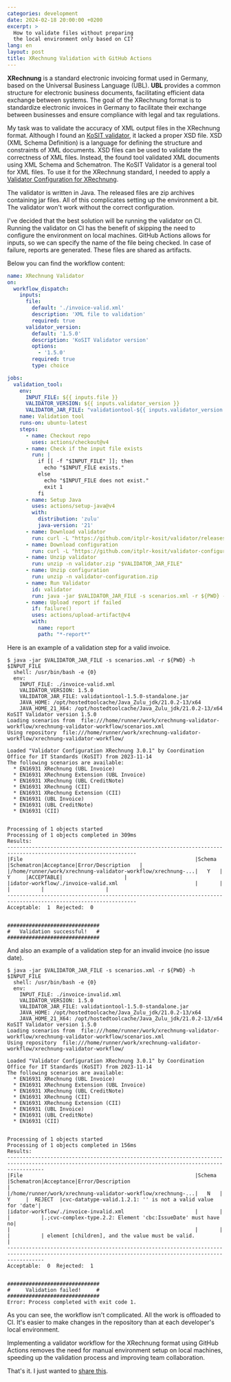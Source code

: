 ```yaml
---
categories: development
date: 2024-02-18 20:00:00 +0200
excerpt: >
  How to validate files without preparing
  the local environment only based on CI?
lang: en
layout: post
title: XRechnung Validation with GitHub Actions
---
```


**XRechnung** is a standard electronic invoicing format used in Germany,
based on the Universal Business Language (UBL).
**UBL** provides a common structure for electronic business documents,
facilitating efficient data exchange between systems.
The goal of the XRechnung format is to standardize electronic invoices
in Germany to facilitate their exchange between businesses
and ensure compliance with legal and tax regulations.

My task was to validate the accuracy of XML output files
in the XRechnung format.
Although I found an
[KoSIT validator](https://github.com/itplr-kosit/validator),
it lacked a proper XSD file.
XSD (XML Schema Definition) is a language for defining the structure
and constraints of XML documents.
XSD files can be used to validate the correctness of XML files.
Instead, the found tool validated XML documents using XML Schema
and Schematron.
The KoSIT Validator is a general tool for XML files.
To use it for the XRechnung standard,
I needed to apply a
[Validator Configuration for XRechnung](https://github.com/itplr-kosit/validator-configuration-xrechnung).

The validator is written in Java.
The released files are zip archives containing jar files.
All of this complicates setting up the environment a bit.
The validator won't work without the correct configuration.

I've decided that the best solution will be running the validator on CI.
Running the validator on CI has the benefit of skipping
the need to configure the environment on local machines.
GitHub Actions allows for inputs,
so we can specify the name of the file being checked.
In case of failure, reports are generated.
These files are shared as artifacts.

Below you can find the workflow content:

<!-- markdownlint-disable MD013 -->
```yaml
name: XRechnung Validator
on:
  workflow_dispatch:
    inputs:
      file:
        default: './invoice-valid.xml'
        description: 'XML file to validation'
        required: true
      validator_version:
        default: '1.5.0'
        description: 'KoSIT Validator version'
        options:
          - '1.5.0'
        required: true
        type: choice

jobs:
  validation_tool:
    env:
      INPUT_FILE: ${{ inputs.file }}
      VALIDATOR_VERSION: ${{ inputs.validator_version }}
      VALIDATOR_JAR_FILE: "validationtool-${{ inputs.validator_version }}-standalone.jar"
    name: Validation tool
    runs-on: ubuntu-latest
    steps:
      - name: Checkout repo
        uses: actions/checkout@v4
      - name: Check if the input file exists
        run: |
          if [[ -f "$INPUT_FILE" ]]; then
            echo "$INPUT_FILE exists."
          else
            echo "$INPUT_FILE does not exist."
            exit 1
          fi
      - name: Setup Java
        uses: actions/setup-java@v4
        with:
          distribution: 'zulu'
          java-version: '21'
      - name: Download validator
        run: curl -L "https://github.com/itplr-kosit/validator/releases/download/v$VALIDATOR_VERSION/validator-$VALIDATOR_VERSION-distribution.zip" --output validator.zip
      - name: Download configuration
        run: curl -L "https://github.com/itplr-kosit/validator-configuration-xrechnung/releases/download/release-2023-11-15/validator-configuration-xrechnung_3.0.1_2023-11-15.zip" --output validator-configuration.zip
      - name: Unzip validator
        run: unzip -n validator.zip "$VALIDATOR_JAR_FILE"
      - name: Unzip configuration
        run: unzip -n validator-configuration.zip
      - name: Run Validator
        id: validator
        run: java -jar $VALIDATOR_JAR_FILE -s scenarios.xml -r ${PWD} -h $INPUT_FILE
      - name: Upload report if failed
        if: failure()
        uses: actions/upload-artifact@v4
        with:
          name: report
          path: "*-report*"
```
<!-- markdownlint-enable MD013 -->

Here is an example of a validation step for a valid invoice.

<!-- markdownlint-disable MD013 -->
```console
$ java -jar $VALIDATOR_JAR_FILE -s scenarios.xml -r ${PWD} -h $INPUT_FILE
  shell: /usr/bin/bash -e {0}
  env:
    INPUT_FILE: ./invoice-valid.xml
    VALIDATOR_VERSION: 1.5.0
    VALIDATOR_JAR_FILE: validationtool-1.5.0-standalone.jar
    JAVA_HOME: /opt/hostedtoolcache/Java_Zulu_jdk/21.0.2-13/x64
    JAVA_HOME_21_X64: /opt/hostedtoolcache/Java_Zulu_jdk/21.0.2-13/x64
KoSIT Validator version 1.5.0
Loading scenarios from  file:///home/runner/work/xrechnung-validator-workflow/xrechnung-validator-workflow/scenarios.xml
Using repository  file:///home/runner/work/xrechnung-validator-workflow/xrechnung-validator-workflow/

Loaded "Validator Configuration XRechnung 3.0.1" by Coordination Office for IT Standards (KoSIT) from 2023-11-14
The following scenarios are available:
  * EN16931 XRechnung (UBL Invoice)
  * EN16931 XRechnung Extension (UBL Invoice)
  * EN16931 XRechnung (UBL CreditNote)
  * EN16931 XRechnung (CII)
  * EN16931 XRechnung Extension (CII)
  * EN16931 (UBL Invoice)
  * EN16931 (UBL CreditNote)
  * EN16931 (CII)


Processing of 1 objects started
Processing of 1 objects completed in 309ms
Results:
----------------------------------------------------------------------------------------------------------------
|File                                                        |Schema |Schematron|Acceptance|Error/Description   |
|/home/runner/work/xrechnung-validator-workflow/xrechnung-...|   Y   |    Y     |ACCEPTABLE|                    |
|idator-workflow/./invoice-valid.xml                         |       |          |          |                    |
----------------------------------------------------------------------------------------------------------------
Acceptable:  1  Rejected:  0


##############################
#   Validation successful!   #
##############################
```
<!-- markdownlint-enable MD013 -->

And also an example of a validation step
for an invalid invoice (no issue date).

<!-- markdownlint-disable MD013 -->
```console
$ java -jar $VALIDATOR_JAR_FILE -s scenarios.xml -r ${PWD} -h $INPUT_FILE
  shell: /usr/bin/bash -e {0}
  env:
    INPUT_FILE: ./invoice-invalid.xml
    VALIDATOR_VERSION: 1.5.0
    VALIDATOR_JAR_FILE: validationtool-1.5.0-standalone.jar
    JAVA_HOME: /opt/hostedtoolcache/Java_Zulu_jdk/21.0.2-13/x64
    JAVA_HOME_21_X64: /opt/hostedtoolcache/Java_Zulu_jdk/21.0.2-13/x64
KoSIT Validator version 1.5.0
Loading scenarios from  file:///home/runner/work/xrechnung-validator-workflow/xrechnung-validator-workflow/scenarios.xml
Using repository  file:///home/runner/work/xrechnung-validator-workflow/xrechnung-validator-workflow/

Loaded "Validator Configuration XRechnung 3.0.1" by Coordination Office for IT Standards (KoSIT) from 2023-11-14
The following scenarios are available:
  * EN16931 XRechnung (UBL Invoice)
  * EN16931 XRechnung Extension (UBL Invoice)
  * EN16931 XRechnung (UBL CreditNote)
  * EN16931 XRechnung (CII)
  * EN16931 XRechnung Extension (CII)
  * EN16931 (UBL Invoice)
  * EN16931 (UBL CreditNote)
  * EN16931 (CII)


Processing of 1 objects started
Processing of 1 objects completed in 156ms
Results:
--------------------------------------------------------------------------------------------------------------------------------------------------------
|File                                                        |Schema |Schematron|Acceptance|Error/Description                                           |
|/home/runner/work/xrechnung-validator-workflow/xrechnung-...|   N   |    Y     |  REJECT  |cvc-datatype-valid.1.2.1: '' is not a valid value for 'date'|
|idator-workflow/./invoice-invalid.xml                       |       |          |          |.;cvc-complex-type.2.2: Element 'cbc:IssueDate' must have no|
|                                                            |       |          |          | element [children], and the value must be valid.           |
--------------------------------------------------------------------------------------------------------------------------------------------------------
Acceptable:  0  Rejected:  1


##############################
#     Validation failed!     #
##############################
Error: Process completed with exit code 1.
```
<!-- markdownlint-enable MD013 -->

As you can see, the workflow isn't complicated.
All the work is offloaded to CI.
It's easier to make changes in the repository
than at each developer's local environment.

Implementing a validator workflow for the XRechnung format using GitHub Actions
removes the need for manual environment setup on local machines,
speeding up the validation process and improving team collaboration.

That's it.
I just wanted to
[share this](https://github.com/torrocus/xrechnung-validator-workflow).
